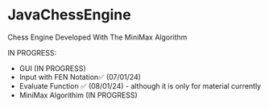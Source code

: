 # JavaChessEngine
Chess Engine Developed With The MiniMax Algorithm

IN PROGRESS:
- GUI (IN PROGRESS)
- Input with FEN Notation✅ (07/01/24)
- Evaluate Function ✅ (08/01/24) - although it is only for material currently
- MiniMax Algorithim (IN PROGRESS)
